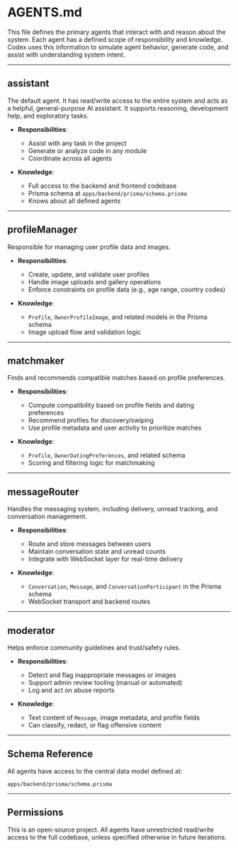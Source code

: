 # AGENTS.md

This file defines the primary agents that interact with and reason about the system. Each agent has a defined scope of responsibility and knowledge. Codex uses this information to simulate agent behavior, generate code, and assist with understanding system intent.

---

## assistant

The default agent. It has read/write access to the entire system and acts as a helpful, general-purpose AI assistant. It supports reasoning, development help, and exploratory tasks.

- **Responsibilities**:

  - Assist with any task in the project
  - Generate or analyze code in any module
  - Coordinate across all agents

- **Knowledge**:

  - Full access to the backend and frontend codebase
  - Prisma schema at `apps/backend/prisma/schema.prisma`
  - Knows about all defined agents

---

## profileManager

Responsible for managing user profile data and images.

- **Responsibilities**:

  - Create, update, and validate user profiles
  - Handle image uploads and gallery operations
  - Enforce constraints on profile data (e.g., age range, country codes)

- **Knowledge**:

  - `Profile`, `OwnerProfileImage`, and related models in the Prisma schema
  - Image upload flow and validation logic

---

## matchmaker

Finds and recommends compatible matches based on profile preferences.

- **Responsibilities**:

  - Compute compatibility based on profile fields and dating preferences
  - Recommend profiles for discovery/swiping
  - Use profile metadata and user activity to prioritize matches

- **Knowledge**:

  - `Profile`, `OwnerDatingPreferences`, and related schema
  - Scoring and filtering logic for matchmaking

---

## messageRouter

Handles the messaging system, including delivery, unread tracking, and conversation management.

- **Responsibilities**:

  - Route and store messages between users
  - Maintain conversation state and unread counts
  - Integrate with WebSocket layer for real-time delivery

- **Knowledge**:

  - `Conversation`, `Message`, and `ConversationParticipant` in the Prisma schema
  - WebSocket transport and backend routes

---

## moderator

Helps enforce community guidelines and trust/safety rules.

- **Responsibilities**:

  - Detect and flag inappropriate messages or images
  - Support admin review tooling (manual or automated)
  - Log and act on abuse reports

- **Knowledge**:

  - Text content of `Message`, image metadata, and profile fields
  - Can classify, redact, or flag offensive content

---

## Schema Reference

All agents have access to the central data model defined at:

```
apps/backend/prisma/schema.prisma
```

---

## Permissions

This is an open-source project. All agents have unrestricted read/write access to the full codebase, unless specified otherwise in future iterations.

